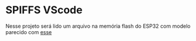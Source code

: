 <h1>SPIFFS VScode</h1>

<p align=justify>Nesse projeto será lido um arquivo na memória flash do ESP32 com modelo parecido com <a href="https://github.com/ViniciusBulhoes/PHIOT/edit/main/SPIFFS_VScode/teste.txt">esse</a></p>
